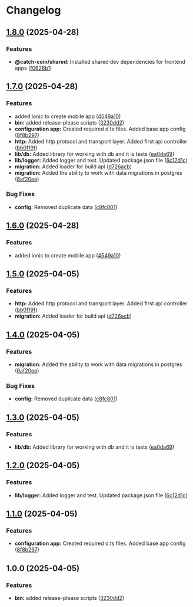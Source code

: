 # Changelog

## [1.8.0](https://github.com/AvdienkoSergey/catch-coin/compare/catch-coin-v1.7.0...catch-coin-v1.8.0) (2025-04-28)


### Features

* **@catch-coin/shared:** Installed shared dev dependencies for frontend apps ([f0626b1](https://github.com/AvdienkoSergey/catch-coin/commit/f0626b1d1aec86a757bc2a6b9a119f83c2c05e56))

## [1.7.0](https://github.com/AvdienkoSergey/catch-coin/compare/catch-coin-v1.6.0...catch-coin-v1.7.0) (2025-04-28)


### Features

* added ionic to create mobile app ([4549a10](https://github.com/AvdienkoSergey/catch-coin/commit/4549a10c082fc80926557d967ade96bbc4319f8d))
* **bin:** added release-please scripts ([3230dd2](https://github.com/AvdienkoSergey/catch-coin/commit/3230dd2b1e1506de62a0f61ebce47445e9b43f93))
* **configuration app:** Created required d.ts files. Added base app config ([8f8b297](https://github.com/AvdienkoSergey/catch-coin/commit/8f8b2976b7274bd905432fedbe163476af7ad8ce))
* **http:** Added http protocol and transport layer. Added first api controller ([bb0f19f](https://github.com/AvdienkoSergey/catch-coin/commit/bb0f19f1d6664b807f2d28868be3bad4bd46cc49))
* **lib/db:** Added library for working with db and it is tests ([ea0da69](https://github.com/AvdienkoSergey/catch-coin/commit/ea0da6922603e820d1d9b92e68a693f736b98b91))
* **lib/logger:** Added logger and test. Updated package.json file ([6c12d1c](https://github.com/AvdienkoSergey/catch-coin/commit/6c12d1c7df11f70880d6ee8ed1b69791a7207dc9))
* **migration:** Added loader for build  api ([d726acb](https://github.com/AvdienkoSergey/catch-coin/commit/d726acb30fface3bc2e47bb95905bb631919e810))
* **migration:** Added the ability to work with data migrations in postgres ([6af20ee](https://github.com/AvdienkoSergey/catch-coin/commit/6af20ee9fa493b35b596c812b84f2ecc6c83e325))


### Bug Fixes

* **config:** Removed duplicate data ([c8fc801](https://github.com/AvdienkoSergey/catch-coin/commit/c8fc8010da750c1e599828ebb77f1d4e726b8930))

## [1.6.0](https://github.com/AvdienkoSergey/catch-coin/compare/v1.5.0...v1.6.0) (2025-04-28)


### Features

* added ionic to create mobile app ([4549a10](https://github.com/AvdienkoSergey/catch-coin/commit/4549a10c082fc80926557d967ade96bbc4319f8d))

## [1.5.0](https://github.com/AvdienkoSergey/catch-coin/compare/v1.4.0...v1.5.0) (2025-04-05)


### Features

* **http:** Added http protocol and transport layer. Added first api controller ([bb0f19f](https://github.com/AvdienkoSergey/catch-coin/commit/bb0f19f1d6664b807f2d28868be3bad4bd46cc49))
* **migration:** Added loader for build  api ([d726acb](https://github.com/AvdienkoSergey/catch-coin/commit/d726acb30fface3bc2e47bb95905bb631919e810))

## [1.4.0](https://github.com/AvdienkoSergey/catch-coin/compare/v1.3.0...v1.4.0) (2025-04-05)


### Features

* **migration:** Added the ability to work with data migrations in postgres ([6af20ee](https://github.com/AvdienkoSergey/catch-coin/commit/6af20ee9fa493b35b596c812b84f2ecc6c83e325))


### Bug Fixes

* **config:** Removed duplicate data ([c8fc801](https://github.com/AvdienkoSergey/catch-coin/commit/c8fc8010da750c1e599828ebb77f1d4e726b8930))

## [1.3.0](https://github.com/AvdienkoSergey/catch-coin/compare/v1.2.0...v1.3.0) (2025-04-05)


### Features

* **lib/db:** Added library for working with db and it is tests ([ea0da69](https://github.com/AvdienkoSergey/catch-coin/commit/ea0da6922603e820d1d9b92e68a693f736b98b91))

## [1.2.0](https://github.com/AvdienkoSergey/catch-coin/compare/v1.1.0...v1.2.0) (2025-04-05)


### Features

* **lib/logger:** Added logger and test. Updated package.json file ([6c12d1c](https://github.com/AvdienkoSergey/catch-coin/commit/6c12d1c7df11f70880d6ee8ed1b69791a7207dc9))

## [1.1.0](https://github.com/AvdienkoSergey/catch-coin/compare/v1.0.0...v1.1.0) (2025-04-05)


### Features

* **configuration app:** Created required d.ts files. Added base app config ([8f8b297](https://github.com/AvdienkoSergey/catch-coin/commit/8f8b2976b7274bd905432fedbe163476af7ad8ce))

## 1.0.0 (2025-04-05)


### Features

* **bin:** added release-please scripts ([3230dd2](https://github.com/AvdienkoSergey/catch-coin/commit/3230dd2b1e1506de62a0f61ebce47445e9b43f93))
